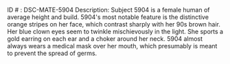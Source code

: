 ID # : DSC-MATE-5904
Description: Subject 5904 is a female human of average height and build. 5904's most notable feature is the distinctive orange stripes on her face, which contrast sharply with her 90s brown hair. Her blue clown eyes seem to twinkle mischievously in the light. She sports a gold earring on each ear and a choker around her neck. 5904 almost always wears a medical mask over her mouth, which presumably is meant to prevent the spread of germs.
